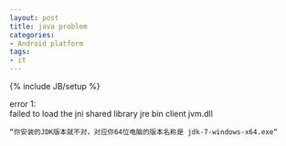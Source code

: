```yaml
---
layout: post
title: java problem
categories:
- Android platform
tags:
- it
---
```

{% include JB/setup %}

error 1:  
failed to load the jni shared library jre bin client jvm.dll  

` “你安装的JDK版本就不对，对应你64位电脑的版本名称是 jdk-7-windows-x64.exe“ `